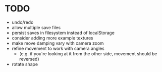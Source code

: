 # TODO

- undo/redo
- allow multiple save files
- persist saves in filesystem instead of localStorage
- consider adding more example textures
- make move damping vary with camera zoom
- refine movement to work with camera angles
  - (e.g. if you're looking at it from the other side, movement should be reversed)
- rotate shape

